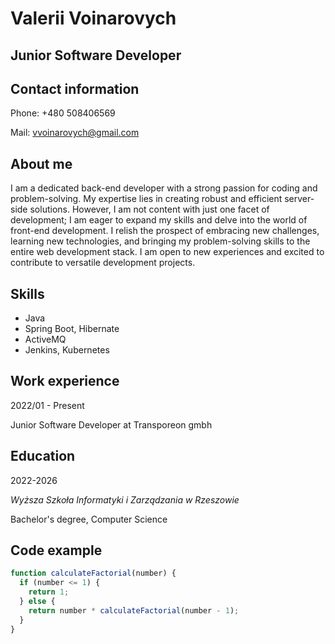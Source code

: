 # Valerii Voinarovych

## Junior Software Developer

## Contact information
Phone: +480 508406569

Mail: vvoinarovych@gmail.com

## About me

I am a dedicated back-end developer with a strong passion for coding and problem-solving. My expertise lies in creating robust and efficient server-side solutions. However, I am not content with just one facet of development; I am eager to expand my skills and delve into the world of front-end development. I relish the prospect of embracing new challenges, learning new technologies, and bringing my problem-solving skills to the entire web development stack. I am open to new experiences and excited to contribute to versatile development projects.

## Skills
* Java
* Spring Boot, Hibernate
* ActiveMQ
* Jenkins, Kubernetes

## Work experience
2022/01 - Present

Junior Software Developer at Transporeon gmbh

## Education
2022-2026

*Wyższa Szkoła Informatyki i Zarządzania w Rzeszowie*

Bachelor's degree, Computer Science

## Code example
```javascript
function calculateFactorial(number) {
  if (number <= 1) {
    return 1; 
  } else {
    return number * calculateFactorial(number - 1); 
  }
}
```
